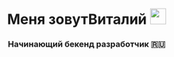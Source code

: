 <h1 align="center">Меня зовут<a>Виталий</a> 
<img src="https://github.com/blackcater/blackcater/raw/main/images/Hi.gif" height="32"/></h1>
<h3 align="center">Начинающий бекенд разработчик 🇷🇺</h3>
